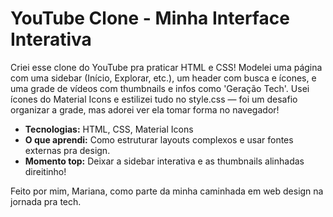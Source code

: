 # YouTube Clone - Minha Interface Interativa

Criei esse clone do YouTube pra praticar HTML e CSS! Modelei uma página com uma sidebar (Início, Explorar, etc.), um header com busca e ícones, e uma grade de vídeos com thumbnails e infos como 'Geração Tech'. Usei ícones do Material Icons e estilizei tudo no style.css — foi um desafio organizar a grade, mas adorei ver ela tomar forma no navegador!

- **Tecnologias:** HTML, CSS, Material Icons
- **O que aprendi:** Como estruturar layouts complexos e usar fontes externas pra design.
- **Momento top:** Deixar a sidebar interativa e as thumbnails alinhadas direitinho!

Feito por mim, Mariana, como parte da minha caminhada em web design na jornada pra tech.
